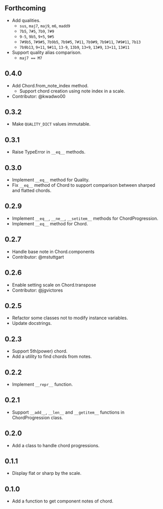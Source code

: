 ## Forthcoming

- Add qualities.
    - `sus`, `maj7`, `maj9`, `m6`, `madd9`
    - `7b5`, `7#5`, `7b9`, `7#9`
    - `9-5`, `9b5`, `9+5`, `9#5`
    - `7#9b5`, `7#9#5`, `7b9b5`, `7b9#5`, `7#11`, `7b9#9`, `7b9#11`, `7#9#11`, `7b13`
    - `7b9b13`, `9+11`, `9#11`, `13-9`, `13b9`, `13+9`, `13#9`, `13+11`, `13#11`
- Support quality alias comparison.
    - `maj7 == M7`

## 0.4.0
- Add Chord.from_note_index method.
    - Support chord creation using note index in a scale.
- Contributor: @kwadwo00

## 0.3.2
- Make `QUALITY_DICT` values immutable.

## 0.3.1
- Raise TypeError in `__eq__` methods.

## 0.3.0
- Implement `__eq__` method for Quality.
- Fix `__eq__` method of Chord to support comparison between sharped and flatted chords.

## 0.2.9
- Implement `__eq__`, `__ne__`, `__setitem__` methods for ChordProgression.
- Implement `__eq__` method for Chord.

## 0.2.7
- Handle base note in Chord.components
- Contributor: @mstuttgart

## 0.2.6
- Enable setting scale on Chord.transpose
- Contributor: @jgvictores

## 0.2.5
- Refactor some classes not to modify instance variables.
- Update docstrings.

## 0.2.3
- Support 5th(power) chord.
- Add a utility to find chords from notes.

## 0.2.2
- Implement `__repr__` function.

## 0.2.1
- Support `__add__`, `__len__` and `__getitem__` functions in ChordProgression class.

## 0.2.0
- Add a class to handle chord progressions.

## 0.1.1
- Display flat or sharp by the scale.

## 0.1.0
- Add a function to get component notes of chord.
